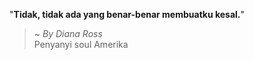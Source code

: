"**Tidak, tidak ada yang benar-benar membuatku kesal.**"

> ~ _By Diana Ross_  
Penyanyi soul Amerika
